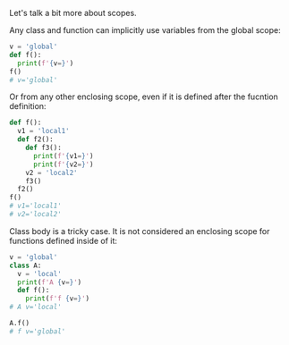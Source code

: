 Let's talk a bit more about scopes.

Any class and function can implicitly use variables from the global scope:

```python
v = 'global'
def f():
  print(f'{v=}')
f()
# v='global'
```

Or from any other enclosing scope, even if it is defined after the fucntion definition:

```python
def f():
  v1 = 'local1'
  def f2():
    def f3():
      print(f'{v1=}')
      print(f'{v2=}')
    v2 = 'local2'
    f3()
  f2()
f()
# v1='local1'
# v2='local2'
```

Class body is a tricky case. It is not considered an enclosing scope for functions defined inside of it:

```python
v = 'global'
class A:
  v = 'local'
  print(f'A {v=}')
  def f():
    print(f'f {v=}')
# A v='local'

A.f()
# f v='global'
```
